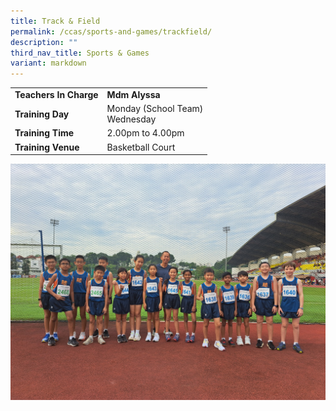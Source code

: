 ```yaml
---
title: Track & Field
permalink: /ccas/sports-and-games/trackfield/
description: ""
third_nav_title: Sports & Games
variant: markdown
---
```

| |  | 
| -------- | -------- | 
| **Teachers In Charge**     | **Mdm Alyssa**
|**Training Day**|Monday (School Team) <br>Wednesday
|**Training Time**|2.00pm to 4.00pm
|**Training Venue**|Basketball Court

![](/images/CCA/45f89ecb_cd20_4f7b_b849_2d575294baab.jpg)